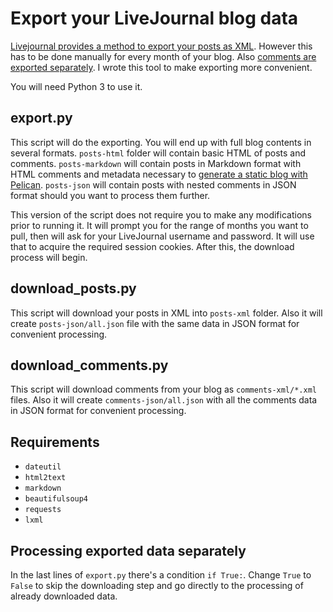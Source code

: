 # Export your LiveJournal blog data

[Livejournal provides a method to export your posts as 
XML](http://www.livejournal.com/export.bml). However 
this has to be done manually for every month of your blog. 
Also [comments are exported separately](http://www.livejournal.com/developer/exporting.bml).
I wrote this tool to make exporting more convenient.

You will need Python 3 to use it.

## export.py

This script will do the exporting. You will end up with
full blog contents in several formats. `posts-html` folder
will contain basic HTML of posts and comments.
`posts-markdown` will contain posts in Markdown format
with HTML comments and metadata necessary to
[generate a static blog with Pelican](http://docs.getpelican.com/).
`posts-json` will contain posts with nested comments 
in JSON format should you want to process them further.

This version of the script does not require you to make any
modifications prior to running it. It will prompt you for
the range of months you want to pull, then will ask for your
LiveJournal username and password. It will use that to 
acquire the required session cookies. After this, the
download process will begin.

## download_posts.py

This script will download your posts in XML into `posts-xml` 
folder. Also it will create `posts-json/all.json` file with
the same data in JSON format for convenient processing.

## download_comments.py

This script will download comments from your blog as 
`comments-xml/*.xml` files. Also it will create
`comments-json/all.json` with all the comments data in
JSON format for convenient processing.

## Requirements

* `dateutil`
* `html2text`
* `markdown`
* `beautifulsoup4`
* `requests`
* `lxml`

## Processing exported data separately

In the last lines of `export.py` there's a condition `if True:`.
Change `True` to `False` to skip the downloading step and go
directly to the processing of already downloaded data.

